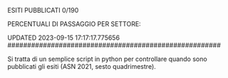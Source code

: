 ESITI PUBBLICATI 0/190 

PERCENTUALI DI PASSAGGIO PER SETTORE:

UPDATED 2023-09-15 17:17:17.775656
###################################################### 

Si tratta di un semplice script in python per controllare quando sono pubblicati gli esiti (ASN 2021, sesto quadrimestre).

